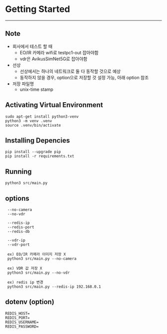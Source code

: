 # Getting Started

---

## Note

- 회사에서 테스트 할 때
  - EO/IR 카메라 wifi로 testpc1-out 잡아야함
  - vdr은 AvikusSimNet5G로 잡아야함
- 선상
  - 선상에서는 하나의 네트워크로 둘 다 동작할 것으로 예상
  - 동작하지 않을 경우, option으로 저장할 것 설정 가능, 아래 option 참조
- 저장 파일명
  - unix-time stamp

## Activating Virtual Environment

```
sudo apt-get install python3-venv
python3 -m venv .venv
source .venv/bin/activate
```

## Installing Depencies

```
pip install --upgrade pip
pip install -r requirements.txt
```

## Running

```
python3 src/main.py
```

## options

```
 --no-camera
 --no-vdr

 --redis-ip
 --redis-port
 --redis-db

 --vdr-ip
 --vdr-port

 ex) EO/IR 카메라 이미지 저장 X
 python3 src/main.py --no-camera

 ex) VDR 값 저장 X
 python3 src/main.py --no-vdr

 ex) redis ip 변경
 python3 src/main.py --redis-ip 192.168.0.1

```

## dotenv (option)

```
REDIS_HOST=
REDIS_PORT=
REDIS_USERNAME=
REDIS_PASSWORD=
```
